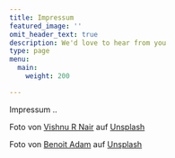 ```yaml
---
title: Impressum
featured_image: ''
omit_header_text: true
description: We'd love to hear from you
type: page
menu:
  main:
    weight: 200

---
```



Impressum ..




Foto von <a href="https://unsplash.com/de/@vishnurnair?utm_content=creditCopyText&utm_medium=referral&utm_source=unsplash">Vishnu R Nair</a> auf <a href="https://unsplash.com/de/fotos/band-performing-on-stage-in-front-of-people-m1WZS5ye404?utm_content=creditCopyText&utm_medium=referral&utm_source=unsplash">Unsplash</a>
  
  
Foto von <a href="https://unsplash.com/de/@benoit_adam?utm_content=creditCopyText&utm_medium=referral&utm_source=unsplash">Benoit Adam</a> auf <a href="https://unsplash.com/de/fotos/eine-person-die-an-einem-keyboard-vor-einem-schlagzeug-sitzt-nTIDNLbpYPs?utm_content=creditCopyText&utm_medium=referral&utm_source=unsplash">Unsplash</a>
  